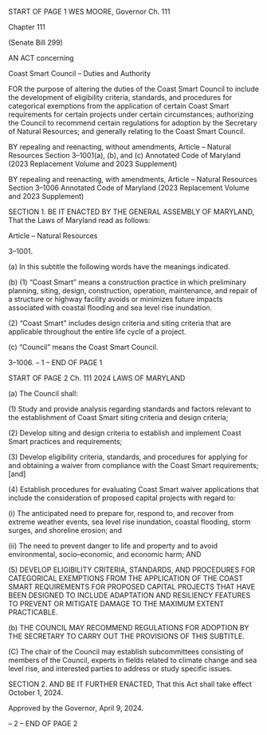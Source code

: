START OF PAGE 1
WES MOORE, Governor Ch. 111

Chapter 111

(Senate Bill 299)

AN ACT concerning

Coast Smart Council – Duties and Authority

FOR the purpose of altering the duties of the Coast Smart Council to include the
development of eligibility criteria, standards, and procedures for categorical
exemptions from the application of certain Coast Smart requirements for certain
projects under certain circumstances; authorizing the Council to recommend certain
regulations for adoption by the Secretary of Natural Resources; and generally
relating to the Coast Smart Council.

BY repealing and reenacting, without amendments,
Article – Natural Resources
Section 3–1001(a), (b), and (c)
Annotated Code of Maryland
(2023 Replacement Volume and 2023 Supplement)

BY repealing and reenacting, with amendments,
Article – Natural Resources
Section 3–1006
Annotated Code of Maryland
(2023 Replacement Volume and 2023 Supplement)

SECTION 1. BE IT ENACTED BY THE GENERAL ASSEMBLY OF MARYLAND,
That the Laws of Maryland read as follows:

Article – Natural Resources

3–1001.

(a) In this subtitle the following words have the meanings indicated.

(b) (1) “Coast Smart” means a construction practice in which preliminary
planning, siting, design, construction, operation, maintenance, and repair of a structure or
highway facility avoids or minimizes future impacts associated with coastal flooding and
sea level rise inundation.

(2) “Coast Smart” includes design criteria and siting criteria that are
applicable throughout the entire life cycle of a project.

(c) “Council” means the Coast Smart Council.

3–1006.
– 1 –
END OF PAGE 1

START OF PAGE 2
Ch. 111 2024 LAWS OF MARYLAND

(a) The Council shall:

(1) Study and provide analysis regarding standards and factors relevant to
the establishment of Coast Smart siting criteria and design criteria;

(2) Develop siting and design criteria to establish and implement Coast
Smart practices and requirements;

(3) Develop eligibility criteria, standards, and procedures for applying for
and obtaining a waiver from compliance with the Coast Smart requirements; [and]

(4) Establish procedures for evaluating Coast Smart waiver applications
that include the consideration of proposed capital projects with regard to:

(i) The anticipated need to prepare for, respond to, and recover from
extreme weather events, sea level rise inundation, coastal flooding, storm surges, and
shoreline erosion; and

(ii) The need to prevent danger to life and property and to avoid
environmental, socio–economic, and economic harm; AND

(5) DEVELOP ELIGIBILITY CRITERIA, STANDARDS, AND PROCEDURES
FOR CATEGORICAL EXEMPTIONS FROM THE APPLICATION OF THE COAST SMART
REQUIREMENTS FOR PROPOSED CAPITAL PROJECTS THAT HAVE BEEN DESIGNED TO
INCLUDE ADAPTATION AND RESILIENCY FEATURES TO PREVENT OR MITIGATE
DAMAGE TO THE MAXIMUM EXTENT PRACTICABLE.

(b) THE COUNCIL MAY RECOMMEND REGULATIONS FOR ADOPTION BY THE
SECRETARY TO CARRY OUT THE PROVISIONS OF THIS SUBTITLE.

(C) The chair of the Council may establish subcommittees consisting of members
of the Council, experts in fields related to climate change and sea level rise, and interested
parties to address or study specific issues.

SECTION 2. AND BE IT FURTHER ENACTED, That this Act shall take effect
October 1, 2024.

Approved by the Governor, April 9, 2024.

– 2 –
END OF PAGE 2